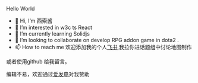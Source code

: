 Hello World

- 👋 Hi, I’m 西索酱
- 👀 I’m interested in w3c ts React
- 🌱 I’m currently learning Solidjs
- 💞️ I’m looking to collaborate on develop RPG addon game in dota2 .
- 📫 How to reach me 
欢迎添加我的个人[飞书](https://www.feishu.cn/invitation/page/add_contact/?token=9fah665e-ee7a-4916-a45d-1693350e39c5&unique_id=fSNYli_1nRgdHKoNPARsJA==),我拉你进话题组中讨论地图制作

或者使用github 给我留言。

编辑不易，欢迎通过[爱发电](https://afdian.net/a/takegine)对我赞助
